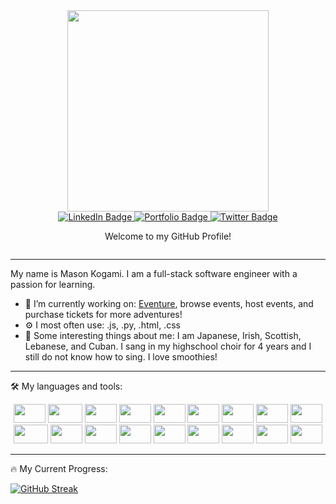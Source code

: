 <base target="_blank">

<div id="header" align="center">
  <img src="https://camo.githubusercontent.com/5ddf73ad3a205111cf8c686f687fc216c2946a75005718c8da5b837ad9de78c9/68747470733a2f2f7468756d62732e6766796361742e636f6d2f4576696c4e657874446576696c666973682d736d616c6c2e676966" width="322"/>
</div>

<div id="badges" align='center'>
  <a href="https://www.linkedin.com/in/masonkogami/" target="_blank">
    <img src="https://img.shields.io/badge/LinkedIn-blue?style=for-the-badge&logo=linkedin&logoColor=white" alt="LinkedIn Badge"/>
  </a>
  <a href="https://masonkogami.dev/" target="_blank">
    <img src="https://img.shields.io/badge/-Portfolio-red?style=for-the-badge" alt="Portfolio Badge"/>
  </a>
  <a href="https://twitter.com/masonkogami" target="_blank">
    <img src="https://img.shields.io/badge/Twitter-blue?style=for-the-badge&logo=twitter&logoColor=white" alt="Twitter Badge"/>
  </a>
</div>

<div id='paragraph' align='center'>
  <p>Welcome to my GitHub Profile!</p>
</div>

<div align='center'>
  <img src="https://komarev.com/ghpvc/?username=MasonKogami&style=flat-square&color=blue" alt=""/>
</div>

---

<div>
  <p>My name is Mason Kogami. I am a full-stack software engineer with a passion for learning.</p> 
</div>

- 🔭 I’m currently working on: <a href="https://the-eventure-app.onrender.com/" target="_blank">Eventure</a>, browse events, host events, and purchase tickets for more adventures!
- ⚙️ I most often use: .js, .py, .html, .css
- 🤔 Some interesting things about me: I am Japanese, Irish, Scottish, Lebanese, and Cuban. I sang in my highschool choir for 4 years and I still do not know how to sing. I love smoothies!

--- 

:hammer_and_wrench: My languages and tools:
<div align='center'>
  <img src="https://cdn.jsdelivr.net/gh/devicons/devicon/icons/javascript/javascript-original.svg" height='30' width='51'/>
  <img src="https://cdn.jsdelivr.net/gh/devicons/devicon/icons/typescript/typescript-original.svg" height='30' width='55'/>
  <img src="https://cdn.jsdelivr.net/gh/devicons/devicon/icons/python/python-original.svg" height='30' width='51'/>
  <img src="https://cdn.jsdelivr.net/gh/devicons/devicon/icons/react/react-original.svg" height='30' width='51'/>
  <img src="https://cdn.jsdelivr.net/gh/devicons/devicon/icons/redux/redux-original.svg" height='30' width='51'/>
  <img src="https://cdn.jsdelivr.net/gh/devicons/devicon/icons/postgresql/postgresql-original.svg" height='30' width='51'/>
  <img src="https://cdn.jsdelivr.net/gh/devicons/devicon/icons/sequelize/sequelize-original.svg" height='30' width='51'/>
  <img src="https://cdn.jsdelivr.net/gh/devicons/devicon/icons/html5/html5-original.svg" height='30' width='51'/>
  <img src="https://cdn.jsdelivr.net/gh/devicons/devicon/icons/css3/css3-original.svg" height='30' width='51'/>
  <img src="https://cdn.jsdelivr.net/gh/devicons/devicon/icons/docker/docker-original.svg" height='30' width='55'/>
  <img src="https://cdn.jsdelivr.net/gh/devicons/devicon/icons/amazonwebservices/amazonwebservices-original.svg" height='30' width='51'/>
  <img src="https://cdn.jsdelivr.net/gh/devicons/devicon/icons/nodejs/nodejs-original.svg" height='30' width='51'/>
  <img src="https://cdn.jsdelivr.net/gh/devicons/devicon/icons/npm/npm-original-wordmark.svg" height='30' width='51'/>
  <img src="https://cdn.jsdelivr.net/gh/devicons/devicon/icons/heroku/heroku-original.svg" height='30' width='51'/>
  <img src="https://cdn.jsdelivr.net/gh/devicons/devicon/icons/linux/linux-original.svg" height='30' width='51'/>
  <img src="https://cdn.jsdelivr.net/gh/devicons/devicon/icons/storybook/storybook-original.svg" height='30' width='51'/>
  <img src="https://cdn.jsdelivr.net/gh/devicons/devicon/icons/ubuntu/ubuntu-plain.svg" height='30' width='51'/>
  <img src="https://cdn.jsdelivr.net/gh/devicons/devicon/icons/vscode/vscode-original.svg" height='30' width='51'/>
</div>

---

:fire: My Current Progress:

[![GitHub Streak](http://github-readme-streak-stats.herokuapp.com?user=MasonKogami&theme=dark&background=000000)](https://git.io/streak-stats)
<!--
**MasonKogami/MasonKogami** is a ✨ _special_ ✨ repository because its `README.md` (this file) appears on your GitHub profile.
My name is Mason Kogami. I am a junior full-stack software engineer 
Here are some ideas to get you started:

- 🔭 I’m currently working on ...
- 🌱 I’m currently learning ...
- 👯 I’m looking to collaborate on ...
- 🤔 I’m looking for help with ...
- 💬 Ask me about ...
- 📫 How to reach me: ...
- 😄 Pronouns: ...
- ⚡ Fun fact: ...
-->
